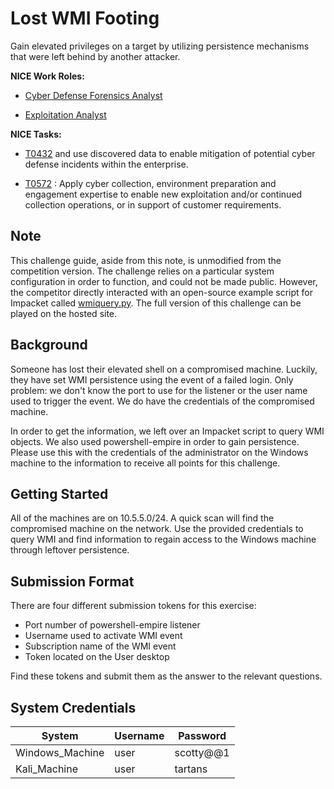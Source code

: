 # Lost WMI Footing

Gain elevated privileges on a target by utilizing persistence mechanisms that were left behind by another attacker.


**NICE Work Roles:**

- [Cyber Defense Forensics Analyst](https://niccs.cisa.gov/workforce-development/nice-framework)

- [Exploitation Analyst](https://niccs.cisa.gov/workforce-development/nice-framework)

    
**NICE Tasks:**  

- [T0432](https://niccs.cisa.gov/workforce-development/nice-framework) and use discovered data to enable mitigation of potential cyber defense incidents within the enterprise.

- [T0572](https://niccs.cisa.gov/workforce-development/nice-framework) : Apply cyber collection, environment preparation and engagement expertise to enable new exploitation and/or continued collection operations, or in support of customer requirements.

## Note

This challenge guide, aside from this note, is unmodified from the competition version. The challenge relies on a particular system configuration in order to function, and could not be made public. However, the competitor directly interacted with an open-source example script for Impacket called [wmiquery.py](https://github.com/SecureAuthCorp/impacket/blob/master/examples/wmiquery.py). The full version of this challenge can be played on the hosted site. 

## Background

Someone has lost their elevated shell on a compromised machine. Luckily, they have set WMI persistence using the event of a failed login. Only problem: we don't know the port to use for the listener or the user name used to trigger the event. We do have the credentials of the compromised machine.

In order to get the information, we left over an Impacket script to query WMI objects. We also used powershell-empire in order to gain persistence. Please use this with the credentials of the administrator on the Windows machine to the information to receive all points for this challenge.

## Getting Started

All of the machines are on 10.5.5.0/24. A quick scan will find the compromised machine on the network. Use the provided credentials to query WMI and find information to regain access to the Windows machine through leftover persistence.

## Submission Format

There are four different submission tokens for this exercise:

- Port number of powershell-empire listener
- Username used to activate WMI event
- Subscription name of the WMI event
- Token located on the User desktop

Find these tokens and submit them as the answer to the relevant questions.

  ## System Credentials

  | System      | Username | Password |
  | -------------- | -------- | -------- |
  | Windows_Machine       | user | scotty@@1  |
  | Kali_Machine   |  user  | tartans |
